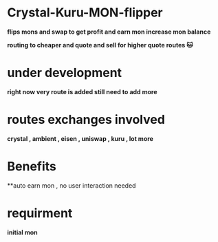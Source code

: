 # Crystal-Kuru-MON-flipper


**flips mons and swap to get profit and earn mon increase mon balance**


**routing to cheaper and quote and sell for higher quote routes 🐱**


# under development 


**right now very route is added still need to add more**


# routes exchanges involved 

**crystal , ambient , eisen , uniswap , kuru , lot more**

# Benefits

**auto earn mon , no user interaction needed 


# requirment 


**initial mon**
